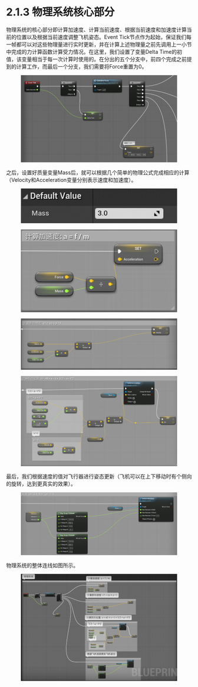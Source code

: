 # 2.1.3 物理系统核心部分

物理系统的核心部分即计算加速度、计算当前速度、根据当前速度和加速度计算当前的位置以及根据当前速度调整飞机姿态。Event Tick节点作为起始，保证我们每一帧都可以对这些物理量进行实时更新，并在计算上述物理量之前先调用上一小节中完成的力计算函数计算受力情况。在这里，我们设置了变量Delta Time的初值，该变量相当于每一次计算时使用的。在分出的五个分支中，前四个完成之前提到的计算工作，而最后一个分支，我们需要将Force重置为0。

<figure><img src="../../../.gitbook/assets/image (182).png" alt=""><figcaption></figcaption></figure>

之后，设置好质量变量Mass后，就可以根据几个简单的物理公式完成相应的计算（Velocity和Acceleration变量分别表示速度和加速度）。

<figure><img src="../../../.gitbook/assets/image (404).png" alt=""><figcaption></figcaption></figure>

<figure><img src="../../../.gitbook/assets/image (203).png" alt=""><figcaption></figcaption></figure>

<figure><img src="../../../.gitbook/assets/image (23).png" alt=""><figcaption></figcaption></figure>

<figure><img src="../../../.gitbook/assets/image (12).png" alt=""><figcaption></figcaption></figure>

最后，我们根据速度的值对飞行器进行姿态更新（飞机可以在上下移动时有个侧向的旋转，达到更真实的效果）。

<figure><img src="../../../.gitbook/assets/image (58).png" alt=""><figcaption></figcaption></figure>

物理系统的整体连线如图所示。

<figure><img src="../../../.gitbook/assets/image (97).png" alt=""><figcaption></figcaption></figure>
